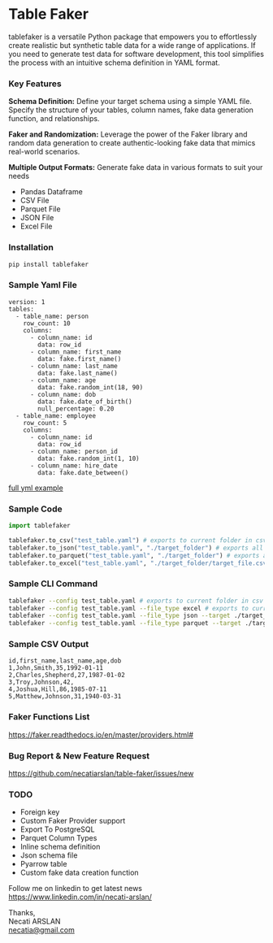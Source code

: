 # Table Faker
tablefaker is a versatile Python package that empowers you to effortlessly create realistic but synthetic table data for a wide range of applications. If you need to generate test data for software development, this tool simplifies the process with an intuitive schema definition in YAML format.

### Key Features
**Schema Definition:** Define your target schema using a simple YAML file. Specify the structure of your tables, column names, fake data generation function, and relationships.

**Faker and Randomization:** Leverage the power of the Faker library and random data generation to create authentic-looking fake data that mimics real-world scenarios.

**Multiple Output Formats:** Generate fake data in various formats to suit your needs

- Pandas Dataframe
- CSV File
- Parquet File
- JSON File
- Excel File

### Installation
```bash 
pip install tablefaker
```

### Sample Yaml File
```
version: 1
tables:
  - table_name: person
    row_count: 10
    columns:
      - column_name: id
        data: row_id
      - column_name: first_name
        data: fake.first_name()
      - column_name: last_name
        data: fake.last_name()
      - column_name: age
        data: fake.random_int(18, 90)
      - column_name: dob
        data: fake.date_of_birth()
        null_percentage: 0.20
  - table_name: employee
    row_count: 5
    columns:
      - column_name: id
        data: row_id
      - column_name: person_id
        data: fake.random_int(1, 10)
      - column_name: hire_date
        data: fake.date_between()
```
[full yml example](tests/test_table.yaml)

### Sample Code
```python
import tablefaker

tablefaker.to_csv("test_table.yaml") # exports to current folder in csv format
tablefaker.to_json("test_table.yaml", "./target_folder") # exports all tables in json format
tablefaker.to_parquet("test_table.yaml", "./target_folder") # exports all tables in parquet format
tablefaker.to_excel("test_table.yaml", "./target_folder/target_file.csv") # exports only the first table in excel format
```

### Sample CLI Command
```bash
tablefaker --config test_table.yaml # exports to current folder in csv format
tablefaker --config test_table.yaml --file_type excel # exports to current folder in excel format
tablefaker --config test_table.yaml --file_type json --target ./target_folder # exports all tables in json format
tablefaker --config test_table.yaml --file_type parquet --target ./target_folder/target_file.parquet # exports only the first table
```

### Sample CSV Output
```
id,first_name,last_name,age,dob
1,John,Smith,35,1992-01-11
2,Charles,Shepherd,27,1987-01-02
3,Troy,Johnson,42,
4,Joshua,Hill,86,1985-07-11
5,Matthew,Johnson,31,1940-03-31
```

### Faker Functions List
https://faker.readthedocs.io/en/master/providers.html#

### Bug Report & New Feature Request
https://github.com/necatiarslan/table-faker/issues/new 


### TODO
- Foreign key
- Custom Faker Provider support
- Export To PostgreSQL
- Parquet Column Types
- Inline schema definition
- Json schema file
- Pyarrow table
- Custom fake data creation function

Follow me on linkedin to get latest news \
https://www.linkedin.com/in/necati-arslan/

Thanks, \
Necati ARSLAN \
necatia@gmail.com


